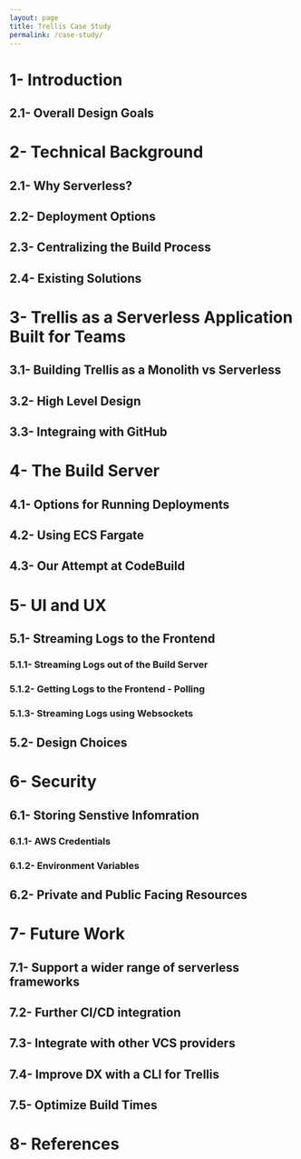 ```yaml
---
layout: page
title: Trellis Case Study
permalink: /case-study/
---
```


# 1- Introduction


## 2.1- Overall Design Goals


# 2- Technical Background


## 2.1- Why Serverless?


## 2.2-  Deployment Options


## 2.3- Centralizing the Build Process


## 2.4- Existing Solutions


# 3- Trellis as a Serverless Application Built for Teams 


## 3.1- Building Trellis as a Monolith vs Serverless


## 3.2- High Level Design


## 3.3- Integraing with GitHub


# 4- The Build Server


## 4.1- Options for Running Deployments


## 4.2- Using ECS Fargate


## 4.3- Our Attempt at CodeBuild


# 5- UI and UX


## 5.1- Streaming Logs to the Frontend


### 5.1.1- Streaming Logs out of the Build Server


### 5.1.2- Getting Logs to the Frontend - Polling


### 5.1.3- Streaming Logs using Websockets 


## 5.2- Design Choices


# 6- Security


## 6.1- Storing Senstive Infomration


### 6.1.1- AWS Credentials


### 6.1.2- Environment Variables


## 6.2- Private and Public Facing Resources


# 7- Future Work


## 7.1- Support a wider range of serverless frameworks


## 7.2- Further CI/CD integration


## 7.3- Integrate with other VCS providers


## 7.4- Improve DX with a CLI for Trellis


## 7.5- Optimize Build Times


# 8- References

